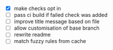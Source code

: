 - [x] make checks opt in
- [ ] pass ci build if failed check was added
- [ ] improve title message based on file
- [ ] allow customisation of base branch
- [ ] rewrite readme
- [ ] match fuzzy rules from cache
